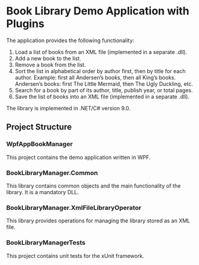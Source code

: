 # **Book Library Demo Application with Plugins**

The application provides the following functionality:
1. Load a list of books from an XML file (implemented in a separate .dll).
2. Add a new book to the list.
3. Remove a book from the list.
4. Sort the list in alphabetical order by author first, then by title for each author. Example: first all Andersen’s books, then all King’s books. Andersen’s books: first The Little Mermaid, then The Ugly Duckling, etc.
5. Search for a book by part of its author, title, publish year, or total pages.
6. Save the list of books into an XML file (implemented in a separate .dll).

The library is implemented in .NET/C# version 9.0.

## Project Structure

### WpfAppBookManager
This project contains the demo application written in WPF.

### BookLibraryManager.Common
This library contains common objects and the main functionality of the library. It is a mandatory DLL.
### BookLibraryManager.XmlFileLibraryOperator
This library provides operations for managing the library stored as an XML file.
### BookLibraryManagerTests
This project contains unit tests for the xUnit framework.

